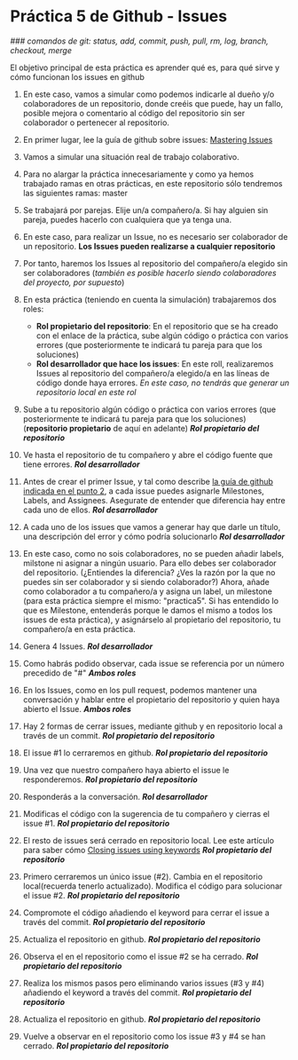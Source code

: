 # Práctica 5 de Github - Issues
*### comandos de git: status, add, commit, push, pull, rm, log, branch, checkout, merge*

El objetivo principal de esta práctica es aprender qué es, para qué sirve y cómo funcionan los issues en github

1. En este caso, vamos a simular como podemos indicarle al dueño y/o colaboradores de un repositorio, donde creéis que puede, hay un fallo, posible mejora o comentario al código del repositorio sin ser colaborador o pertenecer al repositorio.
   
2. En primer lugar, lee la guía de github sobre issues: [Mastering Issues](https://guides.github.com/features/issues/)
   
3. Vamos a simular una situación real de trabajo colaborativo.
   
4. Para no alargar la práctica innecesariamente y como ya hemos trabajado ramas en otras prácticas, en este repositorio sólo tendremos las siguientes ramas: master
   
5. Se trabajará por parejas. Elije un/a compañero/a. Si hay alguien sin pareja, puedes hacerlo con cualquiera que ya tenga una.
   
6. En este caso, para realizar un Issue, no es necesario ser colaborador de un repositorio. **Los Issues pueden realizarse a cualquier repositorio**
   
7. Por tanto, haremos los Issues al repositorio del compañero/a elegido sin ser colaboradores (*también es posible hacerlo siendo colaboradores del proyecto, por supuesto*)
   
8. En esta práctica (teniendo en cuenta la simulación) trabajaremos dos roles:
   - **Rol propietario del repositorio**: En el repositorio que se ha creado con el enlace de la práctica, sube algún código o práctica con varios errores (que posteriormente te indicará tu pareja para que los soluciones)
   - **Rol desarrollador que hace los issues**: En este roll, realizaremos Issues al repositorio del compañero/a elegido/a en las líneas de código donde haya errores. *En este caso, no tendrás que generar un repositorio local en este rol*
   
9.  Sube a tu repositorio algún código o práctica con varios errores (que posteriormente te indicará tu pareja para que los soluciones)(**repositorio propietario** de aquí en adelante)  ***Rol propietario del repositorio***
   
10. Ve hasta el repositorio de tu compañero y abre el código fuente que tiene errores.  ***Rol desarrollador***
    
11. Antes de crear el primer Issue, y tal como describe [la guía de github indicada en el punto 2](https://guides.github.com/features/issues/), a cada issue puedes asignarle Milestones, Labels, and Assignees. Asegurate de entender que diferencia hay entre cada uno de ellos. ***Rol desarrollador***
    
12. A cada uno de los issues que vamos a generar hay que darle un título, una descripción del error y cómo podría solucionarlo ***Rol desarrollador***
    
13. En este caso, como no sois colaboradores, no se pueden añadir labels, milstone ni asignar a ningún usuario. Para ello debes ser colaborador del repositorio. (¿Entiendes la diferencia? ¿Ves la razón por la que no puedes sin ser colaborador y si siendo colaborador?) Ahora, añade como colaborador a tu compañero/a y asigna un label, un milestone (para esta práctica siempre el mismo: "practica5". Si has entendido lo que es Milestone, entenderás porque le damos el mismo a todos los issues de esta práctica), y asignárselo al propietario del repositorio, tu compañero/a en esta práctica.
    
14. Genera 4 Issues. ***Rol desarrollador***
    
15. Como habrás podido observar, cada issue se referencia por un número precedido de "#" ***Ambos roles***
    
16. En los Issues, como en los pull request, podemos mantener una conversación y hablar entre el propietario del repositorio y quien haya abierto el Issue. ***Ambos roles***
    
17. Hay 2 formas de cerrar issues, mediante github y en repositorio local a través de un commit. ***Rol propietario del repositorio***
    
18. El issue #1 lo cerraremos en github. ***Rol propietario del repositorio***
    
19. Una vez que nuestro compañero haya abierto el issue le responderemos. ***Rol propietario del repositorio***
    
20. Responderás a la conversación. ***Rol desarrollador***
    
21. Modificas el código con la sugerencia de tu compañero y cierras el issue #1. ***Rol propietario del repositorio***
    
22. El resto de issues será cerrado en repositorio local. Lee este artículo para saber cómo [Closing issues using keywords](https://help.github.com/articles/closing-issues-using-keywords/) ***Rol propietario del repositorio***
    
23. Primero cerraremos un único issue (#2). Cambia en el repositorio local(recuerda tenerlo actualizado). Modifica el código para solucionar el issue #2. ***Rol propietario del repositorio***
    
24. Compromote el código añadiendo el keyword para cerrar el issue a través del commit. ***Rol propietario del repositorio***
    
25. Actualiza el repositorio en github. ***Rol propietario del repositorio***
    
26. Observa el en el repositorio como el issue #2 se ha cerrado. ***Rol propietario del repositorio***
    
27. Realiza los mismos pasos pero eliminando varios issues (#3 y #4) añadiendo el keyword a través del commit. ***Rol propietario del repositorio***
    
28. Actualiza el repositorio en github. ***Rol propietario del repositorio***
    
29. Vuelve a observar en el repositorio como los issue #3 y #4 se han cerrado. ***Rol propietario del repositorio***
